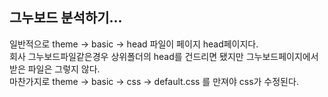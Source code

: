 그누보드 분석하기...
------

일반적으로 theme -> basic -> head 파일이 페이지 head페이지다.<br>
회사 그누보드파일같은경우 상위폴더의 head를 건드리면 됐지만 그누보드페이지에서 받은 파일은 그렇지 않다.<br>
마찬가지로 theme -> basic -> css -> default.css 를 만져야 css가 수정된다.


